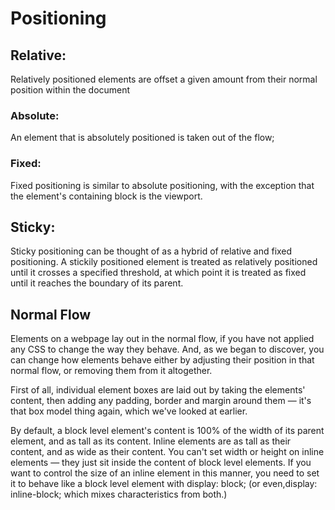 # Positioning

## Relative:

Relatively positioned elements are offset a given amount from their normal position within the document

### Absolute:

An element that is absolutely positioned is taken out of the flow;

### Fixed:

Fixed positioning is similar to absolute positioning, with the exception that the element's containing block is the viewport.

## Sticky:

Sticky positioning can be thought of as a hybrid of relative and fixed positioning. A stickily positioned element is treated as relatively positioned until it crosses a specified threshold, at which point it is treated as fixed until it reaches the boundary of its parent.

## Normal Flow

Elements on a webpage lay out in the normal flow, if you have not applied any CSS to change the way they behave. And, as we began to discover, you can change how elements behave either by adjusting their position in that normal flow, or removing them from it altogether.

First of all, individual element boxes are laid out by taking the elements' content, then adding any padding, border and margin around them — it's that box model thing again, which we've looked at earlier.

By default, a block level element's content is 100% of the width of its parent element, and as tall as its content. Inline elements are as tall as their content, and as wide as their content. You can't set width or height on inline elements — they just sit inside the content of block level elements. If you want to control the size of an inline element in this manner, you need to set it to behave like a block level element with display: block; (or even,display: inline-block; which mixes characteristics from both.)
